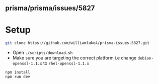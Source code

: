 ## prisma/prisma/issues/5827

# Setup

```bash
git clone https://github.com/williamluke4/prisma-issues-5827.git
```

- Open `./scripts/download.sh`
- Make sure you are targeting the correct platform i.e change `debian-openssl-1.1.x` to `rhel-openssl-1.1.x`

```
npm install
npm run dev
```
